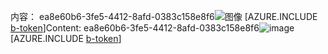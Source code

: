 <span data-ttu-id="62281-101">内容： ea8e60b6-3fe5-4412-8afd-0383c158e8f6![图像](92cdd23a-cb73-4e18-bd7d-51c7259ed014.png)
[AZURE.INCLUDE [b-token](4f63c60f-44b0-4f24-bbcd-21cf2c41c4c1.md)]</span><span class="sxs-lookup"><span data-stu-id="62281-101">Content: ea8e60b6-3fe5-4412-8afd-0383c158e8f6![image](92cdd23a-cb73-4e18-bd7d-51c7259ed014.png)
[AZURE.INCLUDE [b-token](4f63c60f-44b0-4f24-bbcd-21cf2c41c4c1.md)]</span></span>

